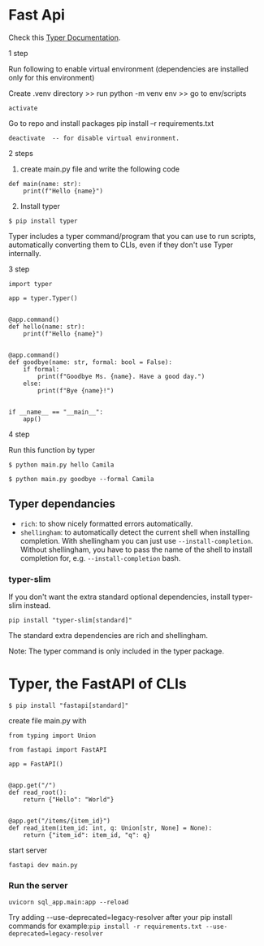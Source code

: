# Fast Api
Check this [Typer Documentation](https://github.com/fastapi/typer).

1 step 

Run following to enable virtual environment (dependencies are installed only for this environment) 

Create .venv directory >> run python -m venv env >> go to env/scripts 
``` 
activate
 ```

Go to repo and install packages  pip install –r requirements.txt 
```
deactivate  -- for disable virtual environment. 
```
2 steps 

1. create main.py file and write the following code
```
def main(name: str):
    print(f"Hello {name}")
```
2. Install typer
```
$ pip install typer
```
Typer includes a typer command/program that you can use to run scripts, automatically converting them to CLIs, even if they don't use Typer internally.

3 step
```
import typer

app = typer.Typer()


@app.command()
def hello(name: str):
    print(f"Hello {name}")


@app.command()
def goodbye(name: str, formal: bool = False):
    if formal:
        print(f"Goodbye Ms. {name}. Have a good day.")
    else:
        print(f"Bye {name}!")


if __name__ == "__main__":
    app()
```
4 step

Run this function by typer
```
$ python main.py hello Camila
```
```
$ python main.py goodbye --formal Camila
```

## Typer dependancies

- ``rich``: to show nicely formatted errors automatically.
- ``shellingham``: to automatically detect the current shell when installing completion.
With shellingham you can just use `--install-completion`.
Without shellingham, you have to pass the name of the shell to install completion for, e.g. `--install-completion` bash.

### typer-slim
If you don't want the extra standard optional dependencies, install typer-slim instead.
```
pip install "typer-slim[standard]"
```
The standard extra dependencies are rich and shellingham.

Note: The typer command is only included in the typer package.

# Typer, the FastAPI of CLIs
```
$ pip install "fastapi[standard]"
```
create file main.py with
```
from typing import Union

from fastapi import FastAPI

app = FastAPI()


@app.get("/")
def read_root():
    return {"Hello": "World"}


@app.get("/items/{item_id}")
def read_item(item_id: int, q: Union[str, None] = None):
    return {"item_id": item_id, "q": q}
```
start server
```
fastapi dev main.py
```
### Run the server
```
uvicorn sql_app.main:app --reload
```
Try adding --use-deprecated=legacy-resolver after your pip install commands for example:```pip install -r requirements.txt --use-deprecated=legacy-resolver```